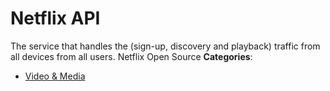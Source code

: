 # Netflix API


The service that handles the (sign-up, discovery and playback) traffic from all devices from all users.  Netflix Open Source
**Categories**:

- [Video & Media](https://github/awesome-apis/awesome-apis#video-and-media)



